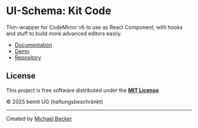 # UI-Schema: Kit Code

Thin-wrapper for CodeMirror v6 to use as React Component, with hooks and stuff to build more advanced editors easily.

- [Documentation](https://github.com/ui-schema/react-codemirror/blob/main/docs)
- [Demo](https://github.com/ui-schema/react-codemirror/blob/main/packages/demo/src/pages/PageDemoComponent.tsx)
- [Repository](https://github.com/ui-schema/react-codemirror)

## License

This project is free software distributed under the [**MIT License**](https://github.com/ui-schema/ui-schema/blob/master/LICENSE).

© 2025 bemit UG (haftungsbeschränkt)

***

Created by [Michael Becker](https://i-am-digital.eu)
